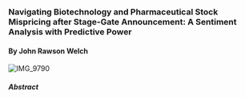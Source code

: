 ### Navigating Biotechnology and Pharmaceutical Stock Mispricing after Stage-Gate Announcement: A Sentiment Analysis with Predictive Power 
#### By John Rawson Welch 

![IMG_9790](https://github.com/Rawson-Welch/Economics-Thesis/assets/144358492/c521ad0d-81be-4c5e-b000-ea82b1af16c5)

##### Abstract
